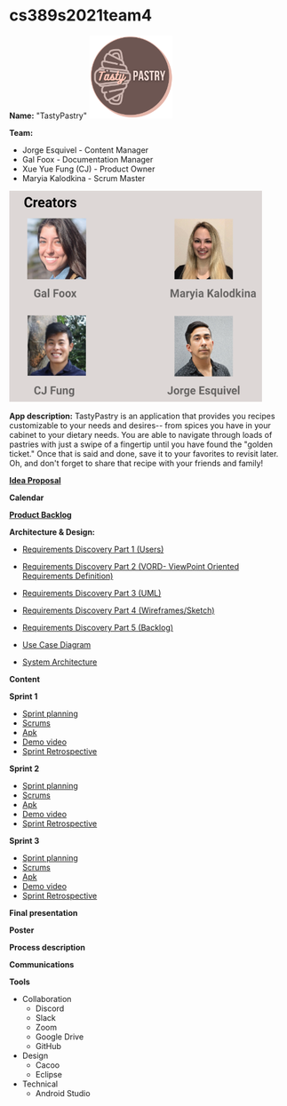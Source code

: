 # cs389s2021team4

**Name:**
"TastyPastry"
<img src="TastyPastry%20LOGO.png" width="150" height="150">


**Team:**
* Jorge Esquivel - Content Manager 
* Gal Foox - Documentation Manager 
* Xue Yue Fung (CJ) - Product Owner
* Maryia Kalodkina - Scrum Master

<img src="TastyPastry%20Team.png" width="455" height="380">



**App description:**
TastyPastry is an application that provides you recipes customizable to your
needs and desires-- from spices you have in your cabinet to your dietary needs.
You are able to navigate through loads of pastries with just a swipe of 
a fingertip until you have found the "golden ticket." Once that is said and 
done, save it to your favorites to revisit later. Oh, and don't forget to 
share that recipe with your friends and family!


**[Idea Proposal](https://docs.google.com/document/d/13b1pzBJSbs-C4DUQ_D-Zo6fiSPpdRpsG/edit)**

**Calendar**

**[Product Backlog](https://docs.google.com/spreadsheets/d/1XJsuP673qQWtqFeexj1-ckAGnXtApbehGOfuTYK7cYU/edit#gid=8)**

**Architecture & Design:**
* [Requirements Discovery Part 1 (Users)](https://docs.google.com/document/d/1CXc8VuJnNqZo1TADJ18F0ZM8K2cH1K9Pb8XjaXjqVPw/edit?usp=sharing)
* [Requirements Discovery Part 2 (VORD- ViewPoint Oriented Requirements Definition)](https://docs.google.com/document/d/1CXc8VuJnNqZo1TADJ18F0ZM8K2cH1K9Pb8XjaXjqVPw/edit?usp=sharing)
* [Requirements Discovery Part 3 (UML)](https://drive.google.com/drive/u/0/folders/15YlIgy9fRNj3P3feJptQIoVaiiTwfioI)
* [Requirements Discovery Part 4 (Wireframes/Sketch)](https://drive.google.com/drive/u/0/folders/15YlIgy9fRNj3P3feJptQIoVaiiTwfioI) 
* [Requirements Discovery Part 5 (Backlog)](https://docs.google.com/spreadsheets/d/1XJsuP673qQWtqFeexj1-ckAGnXtApbehGOfuTYK7cYU/edit#gid=8)

* [Use Case Diagram](https://drive.google.com/drive/folders/15YlIgy9fRNj3P3feJptQIoVaiiTwfioI)
* [System Architecture](https://drive.google.com/drive/folders/15YlIgy9fRNj3P3feJptQIoVaiiTwfioI)

**Content**


**Sprint 1**

* [Sprint planning](https://docs.google.com/spreadsheets/d/1FYRjFa7cPw5xhYlIALcr-UL23jYdrvWT9XfYUnLm4R8/edit?usp=sharing)
* [Scrums](https://docs.google.com/document/d/1GOGbstIiELH-WrhknsiAPiqFx0DwTkWk-BMCDCdkev0/edit?usp=sharing)
* [Apk](https://github.com/paceuniversity/cs389s2021team4/blob/89d72a608c5eae7801fb83843296d117d98bbc40/Sprint1apk.zip)
* [Demo video](https://youtu.be/OcDgR__dIRU)
* [Sprint Retrospective](https://docs.google.com/document/d/1mWPM_wn3rYNUgnoGLSwjg7eper2Lk2AenLWYyJSupvw/edit?usp=sharing)


**Sprint 2**

* [Sprint planning](https://docs.google.com/spreadsheets/d/1FYRjFa7cPw5xhYlIALcr-UL23jYdrvWT9XfYUnLm4R8/edit#gid=2114772481)
* [Scrums](https://docs.google.com/document/d/1sqbBSqMJrJ6Y8xRk3IfUjQlc-arVyf2sGsLKEhAuKMc/edit?usp=sharing)
* [Apk](https://github.com/paceuniversity/cs389s2021team4/blob/89d72a608c5eae7801fb83843296d117d98bbc40/Sprint2apk.zip)
* [Demo video](https://youtu.be/WyPhXanq0g8)
* [Sprint Retrospective](https://docs.google.com/document/d/1FeoPX6Lw6UP9bvWm2olhHtuI3St0hxdHrzFp7L0cyUk/edit?usp=sharing)

**Sprint 3** 

* [Sprint planning](https://docs.google.com/spreadsheets/d/1FYRjFa7cPw5xhYlIALcr-UL23jYdrvWT9XfYUnLm4R8/edit?usp=sharing)
* [Scrums](https://docs.google.com/document/d/1GVLS4jndPjJ1B3d0sJiRzZhpo81ZC6qtOeGPfHVu29M/edit?usp=sharing)
* [Apk](https://github.com/paceuniversity/cs389s2021team4/blob/6158490286870c50d4498435d3aa2710384de291/Sprint3apk.zip)
* [Demo video](https://youtu.be/5KSXjOuwXoE)
* [Sprint Retrospective](https://docs.google.com/document/d/1IL7WgJzMDJpKxYvA7LDG_-0kTZkwXAWviyiVhRp4OeI/edit?usp=sharing)

**Final presentation**

**Poster**

**Process description**

**Communications**

**Tools**
* Collaboration
  * Discord
  * Slack
  * Zoom
  * Google Drive
  * GitHub
* Design
  * Cacoo
  * Eclipse
* Technical
  * Android Studio
